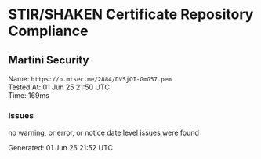 # STIR/SHAKEN Certificate Repository Compliance

## Martini Security

Name: `https://p.mtsec.me/2884/DVSjOI-GmG57.pem`\
Tested At: 01 Jun 25 21:50 UTC\
Time: 169ms

### Issues

no warning, or error, or notice date level issues were found

Generated: 01 Jun 25 21:52 UTC